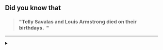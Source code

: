 ## Did you know that

<h3>
  <blockquote>
<!--START_SECTION:debris-->                                                                                                                                                                                                                                                                                                                 
"Telly Savalas and Louis Armstrong died on their birthdays.  "
<!--END_SECTION:debris-->
  </blockquote>
</h3>

-----

<details>
  <summary></summary>

<img src="https://github-readme-stats.vercel.app/api?show_icons=true&hide=issues&username=ekickx"> <img src="https://github-readme-stats.vercel.app/api/top-langs/?layout=compact&username=ekickx">

</details>
